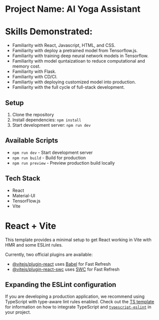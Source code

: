 # Project Name: AI Yoga Assistant

# Skills Demonstrated:
* Familiarity with React, Javascript, HTML, and CSS.
* Familiarity with deploy a pretrained model from Tensorflow.js.
* Familiarity with training deep neural network models in Tensorflow.
* Familiarity with model quntaizatioan to reduce computational and memory cost.
* Familiarity with Flask.
* Familiarity with CD/CI.
* Familiartiy with deploying customized model into production.
* Familiarity with the full cycle of full-stack development.



## Setup
1. Clone the repository
2. Install dependencies: `npm install`
3. Start development server: `npm run dev`

## Available Scripts
- `npm run dev` - Start development server
- `npm run build` - Build for production
- `npm run preview` - Preview production build locally

## Tech Stack
- React
- Material-UI
- TensorFlow.js
- Vite

# React + Vite

This template provides a minimal setup to get React working in Vite with HMR and some ESLint rules.

Currently, two official plugins are available:

- [@vitejs/plugin-react](https://github.com/vitejs/vite-plugin-react/blob/main/packages/plugin-react) uses [Babel](https://babeljs.io/) for Fast Refresh
- [@vitejs/plugin-react-swc](https://github.com/vitejs/vite-plugin-react/blob/main/packages/plugin-react-swc) uses [SWC](https://swc.rs/) for Fast Refresh

## Expanding the ESLint configuration

If you are developing a production application, we recommend using TypeScript with type-aware lint rules enabled. Check out the [TS template](https://github.com/vitejs/vite/tree/main/packages/create-vite/template-react-ts) for information on how to integrate TypeScript and [`typescript-eslint`](https://typescript-eslint.io) in your project.
